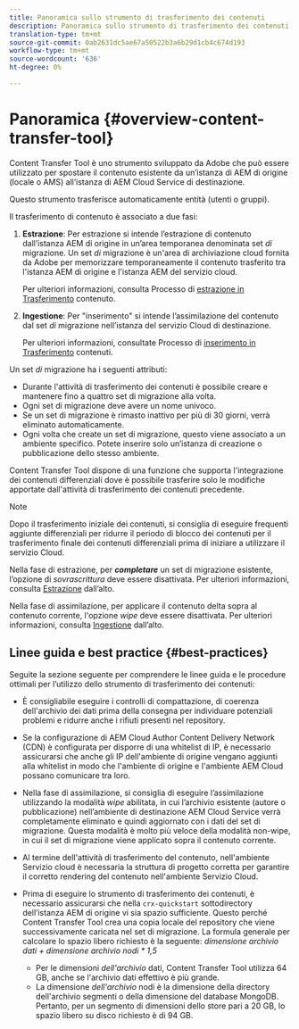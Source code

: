 ```yaml
---
title: Panoramica sullo strumento di trasferimento dei contenuti
description: Panoramica sullo strumento di trasferimento dei contenuti
translation-type: tm+mt
source-git-commit: 0ab2631dc5ae67a50522b3a6b29d1cb4c674d193
workflow-type: tm+mt
source-wordcount: '636'
ht-degree: 0%

---
```



# Panoramica {#overview-content-transfer-tool}

Content Transfer Tool è uno strumento sviluppato da Adobe che può essere utilizzato per spostare il contenuto esistente da un’istanza di AEM di origine (locale o AMS) all’istanza di AEM Cloud Service di destinazione.

Questo strumento trasferisce automaticamente entità (utenti o gruppi).

Il trasferimento di contenuto è associato a due fasi:

1. **Estrazione**:  Per estrazione si intende l’estrazione di contenuto dall’istanza AEM di origine in un’area temporanea denominata set *di* migrazione. Un set *di* migrazione è un&#39;area di archiviazione cloud fornita da Adobe per memorizzare temporaneamente il contenuto trasferito tra l&#39;istanza AEM di origine e l&#39;istanza AEM del servizio cloud.

   Per ulteriori informazioni, consulta Processo di [estrazione in Trasferimento](/help/move-to-cloud-service/content-transfer-tool/using-content-transfer-tool.md#extraction-process) contenuto.

2. **Ingestione**: Per &quot;inserimento&quot; si intende l’assimilazione del contenuto dal set *di* migrazione nell’istanza del servizio Cloud di destinazione.

   Per ulteriori informazioni, consultate Processo di [inserimento in Trasferimento](/help/move-to-cloud-service/content-transfer-tool/using-content-transfer-tool.md#ingestion-process) contenuti.

Un set *di* migrazione ha i seguenti attributi:

* Durante l&#39;attività di trasferimento dei contenuti è possibile creare e mantenere fino a quattro set di migrazione alla volta.
* Ogni set di migrazione deve avere un nome univoco.
* Se un set di migrazione è rimasto inattivo per più di 30 giorni, verrà eliminato automaticamente.
* Ogni volta che create un set di migrazione, questo viene associato a un ambiente specifico. Potete inserire solo un’istanza di creazione o pubblicazione dello stesso ambiente.

Content Transfer Tool dispone di una funzione che supporta l&#39;integrazione dei contenuti differenziali dove è possibile trasferire solo le modifiche apportate dall&#39;attività di trasferimento dei contenuti precedente.

>[!NOTE]
> Dopo il trasferimento iniziale dei contenuti, si consiglia di eseguire frequenti aggiunte differenziali per ridurre il periodo di blocco dei contenuti per il trasferimento finale dei contenuti differenziali prima di iniziare a utilizzare il servizio Cloud.

Nella fase di estrazione, per ***completare*** un set di migrazione esistente, l’opzione di *sovrascrittura* deve essere disattivata. Per ulteriori informazioni, consulta [Estrazione](/help/move-to-cloud-service/content-transfer-tool/using-content-transfer-tool.md#top-up-extraction-process) dall’alto.

Nella fase di assimilazione, per applicare il contenuto delta sopra al contenuto corrente, l&#39;opzione *wipe* deve essere disattivata. Per ulteriori informazioni, consulta [Ingestione](/help/move-to-cloud-service/content-transfer-tool/using-content-transfer-tool.md#top-up-ingestion-process) dall’alto.


## Linee guida e best practice {#best-practices}

Seguite la sezione seguente per comprendere le linee guida e le procedure ottimali per l’utilizzo dello strumento di trasferimento dei contenuti:

* È consigliabile eseguire i controlli di compattazione, di coerenza dell&#39;archivio dei dati prima della consegna per individuare potenziali problemi e ridurre anche i rifiuti presenti nel repository.

* Se la configurazione di AEM Cloud Author Content Delivery Network (CDN) è configurata per disporre di una whitelist di IP, è necessario assicurarsi che anche gli IP dell&#39;ambiente di origine vengano aggiunti alla whitelist in modo che l&#39;ambiente di origine e l&#39;ambiente AEM Cloud possano comunicare tra loro.

* Nella fase di assimilazione, si consiglia di eseguire l’assimilazione utilizzando la modalità *wipe* abilitata, in cui l’archivio esistente (autore o pubblicazione) nell’ambiente di destinazione AEM Cloud Service verrà completamente eliminato e quindi aggiornato con i dati del set di migrazione. Questa modalità è molto più veloce della modalità non-wipe, in cui il set di migrazione viene applicato sopra il contenuto corrente.

* Al termine dell&#39;attività di trasferimento del contenuto, nell&#39;ambiente Servizio cloud è necessaria la struttura di progetto corretta per garantire il corretto rendering del contenuto nell&#39;ambiente Servizio Cloud.

* Prima di eseguire lo strumento di trasferimento dei contenuti, è necessario assicurarsi che nella `crx-quickstart` sottodirectory dell’istanza AEM di origine vi sia spazio sufficiente. Questo perché Content Transfer Tool crea una copia locale del repository che viene successivamente caricata nel set di migrazione.
La formula generale per calcolare lo spazio libero richiesto è la seguente:
   *dimensione archivio dati + dimensione archivio nodi * 1,5*

   * Per le dimensioni *dell&#39;archivio* dati, Content Transfer Tool utilizza 64 GB, anche se l&#39;archivio dati effettivo è più grande.
   * La dimensione *dell&#39;archivio* nodi è la dimensione della directory dell&#39;archivio segmenti o della dimensione del database MongoDB.
Pertanto, per un segmento di dimensioni dello store pari a 20 GB, lo spazio libero su disco richiesto è di 94 GB.